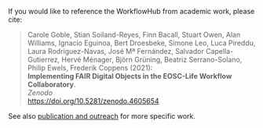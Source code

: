 If you would like to reference the WorkflowHub from academic work, please cite:

> Carole Goble, Stian Soiland-Reyes, Finn Bacall, Stuart Owen, Alan Williams, Ignacio Eguinoa, Bert Droesbeke, Simone Leo, Luca Pireddu, Laura Rodríguez-Navas, José Mª Fernández, Salvador Capella-Gutierrez, Hervé Ménager, Björn Grüning, Beatriz Serrano-Solano, Philip Ewels, Frederik Coppens (2021):  
> **Implementing FAIR Digital Objects in the EOSC-Life Workflow Collaboratory**.  
> _Zenodo_  
> <https://doi.org/10.5281/zenodo.4605654>


See also [publication and outreach](/project/outreach) for more specific work.
